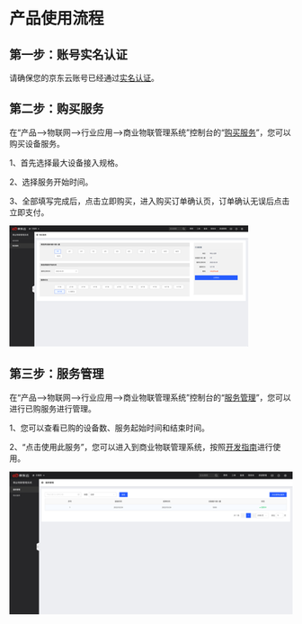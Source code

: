 # 产品使用流程

## 第一步：账号实名认证
请确保您的京东云账号已经通过[实名认证](https://docs.jdcloud.com/cn/real-name-verification/introduction)。

## 第二步：购买服务
在“产品-->物联网-->行业应用-->商业物联管理系统”控制台的“[购买服务](http://moiot-console.jdcloud.com/server/buy)”，您可以购买设备服务。

1、首先选择最大设备接入规格。

2、选择服务开始时间。

3、全部填写完成后，点击立即购买，进入购买订单确认页，订单确认无误后点击立即支付。

![购买服务](../../../../image/IoT/MoIoT/BuyNow.png)
## 第三步：服务管理
在“产品-->物联网-->行业应用-->商业物联管理系统”控制台的“[服务管理](http://moiot-console.jdcloud.com/server/list)”，您可以进行已购服务进行管理。

1、您可以查看已购的设备数、服务起始时间和结束时间。

2、“点击使用此服务”，您可以进入到商业物联管理系统，按照[开发指南](DeveloperGuide/DeviceAccessService.md)进行使用。

![服务管理](../../../../image/IoT/MoIoT/ServiceList.png)
